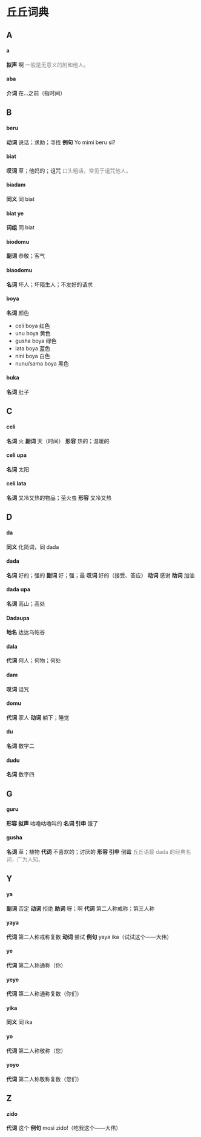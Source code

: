 # 丘丘词典

## A

#### a
**拟声** 啊
<font color=gray>一般是无意义的附和他人。</font>

#### aba
**介词** 在…之前（指时间）

## B

#### beru
**动词** 说话；求助；寻找
**例句** Yo mimi beru si?

#### biat
**叹词** 草；他妈的；诅咒
<font color=gray>口头粗话，常见于诅咒他人。</font>

#### biadam
**同义** 同 biat

#### biat ye
**词组** 同 biat

#### biodomu
**副词** 恭敬；客气

#### biaodomu
**名词** 坏人；坏陌生人；不友好的请求

#### boya
**名词** 颜色
- celi boya 红色
- unu boya 黄色
- gusha boya 绿色
- lata boya 蓝色
- nini boya 白色
- nunu/sama boya 黑色

#### buka
**名词** 肚子

## C

#### celi
**名词** 火
**副词** 天（时间）
**形容** 热的；温暖的

#### celi upa
**名词** 太阳

#### celi lata
**名词** 又冷又热的物品；萤火虫
**形容** 又冷又热

## D

#### da
**同义** 化简词，同 dada

#### dada
**名词** 好的；强的
**副词** 好；强；最
**叹词** 好的（接受、答应）
**动词** 感谢
**助词** 加油

#### dada upa
**名词** 高山；高处

#### Dadaupa
**地名** 达达乌帕谷

#### dala
**代词** 何人；何物；何处

#### dam
**叹词** 诅咒

#### domu
**代词** 家人
**动词** 躺下；睡觉

#### du
**名词** 数字二

#### dudu
**名词** 数字四

## G

#### guru
**形容 拟声** 咕噜咕噜叫的
**名词 引申** 饿了

#### gusha
**名词** 草；植物
**代词** 不喜欢的；讨厌的
**形容 引申** 倒霉
<font color=gray>丘丘语最 dada 的经典名词，广为人知。</font>

## Y

#### ya
**副词** 否定
**动词** 拒绝
**助词** 呀；啊
**代词** 第二人称戒称；第三人称

#### yaya
**代词** 第二人称戒称复数
**动词** 尝试
**例句** yaya ika（试试这个——大伟）

#### ye
**代词** 第二人称通称（你）

#### yeye
**代词** 第二人称通称复数（你们）

#### yika
**同义** 同 ika

#### yo
**代词** 第二人称敬称（您）

#### yoyo
**代词** 第二人称敬称复数（您们）

## Z

#### zido
**代词** 这个
**例句** mosi zido!（吃我这个——大伟）
